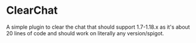 # ClearChat
A simple plugin to clear the chat that should support 1.7-1.18.x as it's about 20 lines of code and should work on literally any version/spigot.
